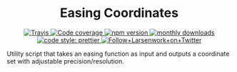 <h1 align="center">Easing Coordinates</h1>

<p align="center">
  <a href="https://travis-ci.org/larsenwork/easing-coordinates">
    <img alt="Travis" src="https://img.shields.io/travis/larsenwork/easing-coordinates.svg?style=flat-square">
  </a>
  <a href="https://coveralls.io/github/larsenwork/easing-coordinates?branch=master">
    <img alt="Code coverage" src="https://img.shields.io/coveralls/github/larsenwork/easing-coordinates/master.svg?style=flat-square">
  </a>
  <a href="https://www.npmjs.com/package/easing-coordinates">
    <img alt="npm version" src="https://img.shields.io/npm/v/easing-coordinates.svg?style=flat-square">
  </a>
  <a href="https://www.npmjs.com/package/easing-coordinates">
    <img alt="monthly downloads" src="https://img.shields.io/npm/dm/easing-coordinates.svg?style=flat-square">
  </a>
  <a href="https://github.com/prettier/prettier">
    <img alt="code style: prettier" src="https://img.shields.io/badge/code_style-prettier-ff69b4.svg?style=flat-square">
  </a>
  <a href="https://twitter.com/larsenwork">
    <img alt="Follow+Larsenwork+on+Twitter" src="https://img.shields.io/twitter/follow/larsenwork.svg?label=follow+larsenwork&style=flat-square">
  </a>
</p>

Utility script that takes an easing function as input and outputs a coordinate
set with adjustable precision/resolution.
